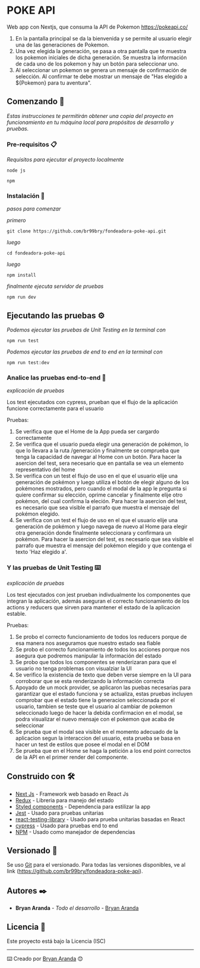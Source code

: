 # POKE API

Web app con Nextjs, que consuma la API de Pokemon https://pokeapi.co/
1. En la pantalla principal se da la bienvenida y se permite al usuario elegir una de las generaciones de Pokemon. 
2. Una vez elegida la generación, se pasa a otra pantalla que te muestra los pokemon iniciales de dicha generación.  Se muestra la información de cada uno de los pokemon y hay un botón para seleccionar uno.
3. Al seleccionar un pokemon se genera un mensaje de confirmación de selección. Al confirmar te debe mostrar un mensaje de "Has elegido a ${Pokemon} para tu aventura".

## Comenzando 🚀

_Estas instrucciones te permitirán obtener una copia del proyecto en funcionamiento en tu máquina local para propósitos de desarrollo y pruebas._

### Pre-requisitos 📋

_Requisitos para ejecutar el proyecto localmente_

```
node js
```
```
npm
```

### Instalación 🔧

_pasos para comenzar_

_primero_

```
git clone https://github.com/br99bry/fondeadora-poke-api.git
```

_luego_

```
cd fondeadora-poke-api
```

_luego_

```
npm install 
```

_finalmente ejecuta servidor de pruebas_

```
npm run dev
```

## Ejecutando las pruebas ⚙️

_Podemos ejecutar las pruebas de Unit Testing en la terminal con_

```
npm run test
```

_Podemos ejecutar las pruebas de end to end en la terminal con_

```
npm run test:dev
```

### Analice las pruebas end-to-end 🔩

_explicación de pruebas_

Los test ejecutados con cypress, prueban que el flujo de la aplicación funcione correctamente para el usuario

Pruebas:
1. Se verifica que que el Home de la App pueda ser cargardo correctamente 
2. Se verifica que el usuario pueda elegir una generación de pokémon, lo que lo llevara a la ruta /generación y finalmente se comprueba que tenga la capacidad de navegar al Home con un botón. Para hacer la asercion del test, sera necesario que en pantalla se vea un elemento representativo del home
3. Se verifica con un test el flujo de uso en el que el usuario elije una generación de pokémon y luego utiliza el botón de elegir alguno de los pokémones mostrados, pero cuando el modal de la app le pregunta si quiere confirmar su elección, oprime cancelar y finalmente elije otro pokémon, del cual confirma la eleción. Para hacer la asercion del test, es necesario que sea visible el parrafo que muestra el mensaje del pokémon elegido. 
4. Se verifica con un test el flujo de uso en el que el usuario elije una generación de pokémon y luego navega de nuevo al Home para elegir otra generación donde finalmente seleccionara y confirmara un pokémon. Para hacer la asercion del test, es necesario que sea visible el parrafo que muestra el mensaje del pokémon elegido y que contenga el texto 'Haz elegido a'. 

### Y las pruebas de Unit Testing ⌨️

_explicación de pruebas_

Los test ejecutados con jest prueban indivdualmente los componentes que integran la aplicación, además aseguran el correcto funcionamiento de los actions y reducers que sirven para mantener el estado de la aplicacion estable.

Pruebas: 
1. Se probo el correcto funcionamiento de todos los reducers porque de esa manera nos aseguramos que nuestro estado sea fiable
2. Se probo el correcto funcionamiento de todos los acciones porque nos asegura que podremos manipular la información del estado
3. Se probo que todos los componentes se renderizaran para que el usuario no tenga problemas con visualziar la UI
4. Se verifico la existencia de texto que deben verse siempre en la UI para corroborar que se esta renderizando la información correcta
5. Apoyado de un mock provider, se aplicaron las puebas necesarias para garantizar que el estado funciona y se actualiza, estas pruebas incluyen comprobar que el estado tiene la generacion seleccionada por el usuario, tambien se teste que el usuario al cambiar de pokemon seleccionado luego de hacer la debida confirmacion en el modal, se podra visualizar el nuevo mensaje con el pokemon que acaba de seleccionar
6. Se prueba que el modal sea visible en el momento adecuado de la aplicacion segun la interaccion del usuario, esta prueba se basa en hacer un test de estilos que posee el modal en el DOM
7. Se prueba que en el Home se haga la petición a los end point correctos de la API en el primer render del componente.

## Construido con 🛠️

* [Next Js](https://nextjs.org/) - Framework web basado en React Js
* [Redux](https://es.redux.js.org/) - Libreria para manejo del estado
* [Styled components](https://styled-components.com/) - Dependencia para estilizar la app
* [Jest](https://jestjs.io/) - Usado para pruebas unitarias
* [react-testing-library](https://testing-library.com/docs/react-testing-library/intro/) - Usado para prueba unitarias basadas en React
* [cypress](https://docs.cypress.io/) - Usado para pruebas end to end
* [NPM](https://www.npmjs.com/) - Usado como manejador de dependencias

## Versionado 📌

Se uso [Git](https://git-scm.com/) para el versionado. Para todas las versiones disponibles, ve al link (https://github.com/br99bry/fondeadora-poke-api).

## Autores ✒️

* **Bryan Aranda** - *Todo el desarrollo* - [Bryan Aranda](https://github.com/br99bry)


## Licencia 📄

Este proyecto está bajo la Licencia (ISC)

---
⌨️ Creado por [Bryan Aranda](https://github.com/br99bry) 😊